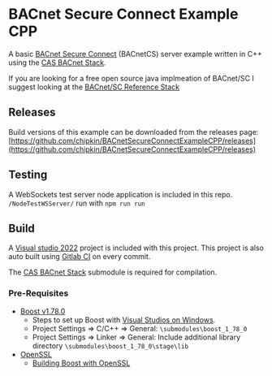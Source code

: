 # BACnet Secure Connect Example CPP

A basic [BACnet Secure Connect](https://www.bacnetinternational.org/page/secureconnect) (BACnetCS) server example written in C++ using the [CAS BACnet Stack](https://store.chipkin.com/services/stacks/bacnet-stack).

If you are looking for a free open source java implmeation of BACnet/SC I suggest looking at the [BACnet/SC Reference Stack](https://sourceforge.net/projects/bacnet-sc-reference-stack/)

## Releases

Build versions of this example can be downloaded from the releases page:
[https://github.com/chipkin/BACnetSecureConnectExampleCPP/releases](https://github.com/chipkin/BACnetSecureConnectExampleCPP/releases)

## Testing

A WebSockets test server node application is included in this repo. ```/NodeTestWSServer/``` run with ```npm run run```

## Build

A [Visual studio 2022](https://visualstudio.microsoft.com/downloads/) project is included with this project. This project is also auto built using [Gitlab CI](https://docs.gitlab.com/ee/ci/) on every commit.

The [CAS BACnet Stack](https://store.chipkin.com/services/stacks/bacnet-stack) submodule is required for compilation.

### Pre-Requisites

- [Boost v1.78.0](https://www.boost.org/users/history/version_1_78_0.html)
  - Steps to set up Boost with [Visual Studios on Windows](https://stackoverflow.com/a/29567344).
  - Project Settings => C/C++ => General: ```\submodules\boost_1_78_0```
  - Project Settings => Linker => General: Include additional library directory ```\submodules\boost_1_78_0\stage\lib```
- [OpenSSL](https://www.openssl.org/)
  - [Building Boost with OpenSSL](https://stackoverflow.com/a/39888959)
